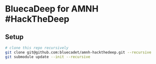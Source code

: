 # BluecaDeep for AMNH #HackTheDeep

## Setup

```bash
# clone this repo recursively
git clone git@github.com:bluecadet/amnh-hackthedeep.git --recursive
git submodule update --init --recursive
```
